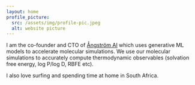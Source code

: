 ```yaml
---
layout: home
profile_picture:
  src: /assets/img/profile-pic.jpeg
  alt: website picture
---
```


<p>
I am the co-founder and CTO of <a href="https://www.angstrom-ai.com/">Ångström AI</a> which uses generative ML models to accelerate molecular simulations.
We use our molecular simulations to accurately compute thermodynamic observables (solvation free energy, log P/log D, RBFE etc).
</p>

<p>
I also love surfing and spending time at home in South Africa. 
</p>



